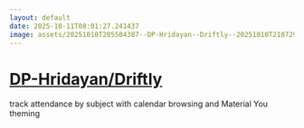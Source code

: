```yaml
---
layout: default
date: 2025-10-11T08:01:27.241437
image: assets/20251010T205504387--DP-Hridayan--Driftly--20251010T210729329--cropped.png
---
```


# [DP-Hridayan/Driftly](https://github.com/DP-Hridayan/Driftly)

track attendance by subject with calendar browsing and Material You theming
